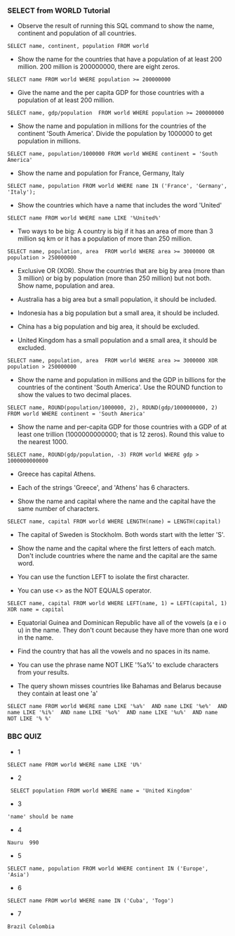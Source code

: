### SELECT from WORLD Tutorial

- Observe the result of running this SQL command to show the name, continent and population of all countries.

`SELECT name, continent, population FROM world`

- Show the name for the countries that have a population of at least 200 million. 200 million is 200000000, there are eight zeros.

`SELECT name FROM world
WHERE population >= 200000000`

- Give the name and the per capita GDP for those countries with a population of at least 200 million.

`SELECT name, gdp/population 
FROM world
WHERE population >= 200000000`

- Show the name and population in millions for the countries of the continent 'South America'. Divide the population by 1000000 to get population in millions.

` SELECT name, population/1000000
FROM world
WHERE continent = 'South America' `

- Show the name and population for France, Germany, Italy

` SELECT name, population
FROM world
WHERE name IN ('France', 'Germany', 'Italy'); `

- Show the countries which have a name that includes the word 'United'

`SELECT name
FROM world
WHERE name LIKE '%United%'`

- Two ways to be big: A country is big if it has an area of more than 3 million sq km or it has a population of more than 250 million.

`SELECT name, population, area 
FROM world
WHERE area >= 3000000 OR population > 250000000 `

- Exclusive OR (XOR). Show the countries that are big by area (more than 3 million) or big by population (more than 250 million) but not both. Show name, population and area.

- Australia has a big area but a small population, it should be included.
- Indonesia has a big population but a small area, it should be included.
- China has a big population and big area, it should be excluded.
- United Kingdom has a small population and a small area, it should be excluded.

`SELECT name, population, area 
FROM world
WHERE area >= 3000000 XOR population > 250000000` 

- Show the name and population in millions and the GDP in billions for the countries of the continent 'South America'. Use the ROUND function to show the values to two decimal places.

` SELECT name, ROUND(population/1000000, 2), ROUND(gdp/1000000000, 2)
FROM world
WHERE continent = 'South America' ` 

- Show the name and per-capita GDP for those countries with a GDP of at least one trillion (1000000000000; that is 12 zeros). Round this value to the nearest 1000.

` SELECT name, ROUND(gdp/population, -3)
FROM world
WHERE gdp > 1000000000000 `

- Greece has capital Athens.

- Each of the strings 'Greece', and 'Athens' has 6 characters.

- Show the name and capital where the name and the capital have the same number of characters.

`SELECT name, capital
FROM world
WHERE LENGTH(name) = LENGTH(capital)`

- The capital of Sweden is Stockholm. Both words start with the letter 'S'.

- Show the name and the capital where the first letters of each match. Don't include countries where the name and the capital are the same word.
- You can use the function LEFT to isolate the first character.
- You can use <> as the NOT EQUALS operator.

`SELECT name, capital
FROM world
WHERE LEFT(name, 1) = LEFT(capital, 1) XOR name = capital` 

- Equatorial Guinea and Dominican Republic have all of the vowels (a e i o u) in the name. They don't count because they have more than one word in the name.

- Find the country that has all the vowels and no spaces in its name.

- You can use the phrase name NOT LIKE '%a%' to exclude characters from your results.
- The query shown misses countries like Bahamas and Belarus because they contain at least one 'a'

`SELECT name
FROM world
WHERE name LIKE '%a%' 
AND name LIKE '%e%' 
AND name LIKE '%i%' 
AND name LIKE '%o%' 
AND name LIKE '%u%' 
AND name NOT LIKE '% %'`

### BBC QUIZ

- 1

`SELECT name
  FROM world
 WHERE name LIKE 'U%'`

- 2 
  
` SELECT population
  FROM world
 WHERE name = 'United Kingdom'`

- 3 
  
`'name' should be name`

- 4 

`Nauru	990`

- 5 

`SELECT name, population
  FROM world
 WHERE continent IN ('Europe', 'Asia')`

- 6

`SELECT name FROM world
 WHERE name IN ('Cuba', 'Togo')`

- 7

`Brazil
Colombia`
